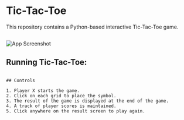 # Tic-Tac-Toe

This repository contains a Python-based interactive Tic-Tac-Toe game.

##

![App Screenshot]("https://github.com/amit862/Tic-Tae-Toc-Game/blob/main/images/screenshot.png")


## Running Tic-Tac-Toe:

```

## Controls

1. Player X starts the game.
2. Click on each grid to place the symbol.
3. The result of the game is displayed at the end of the game.
4. A track of player scores is maintained.
5. Click anywhere on the result screen to play again.



